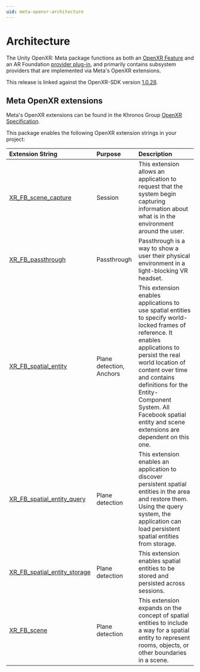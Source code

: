 ```yaml
---
uid: meta-openxr-architecture
---
```

# Architecture

The Unity OpenXR: Meta package functions as both an [OpenXR Feature](https://docs.unity3d.com/Packages/com.unity.xr.openxr@1.6?subfolder=/manual/features.html) and an AR Foundation [provider plug-in](https://docs.unity3d.com/Packages/com.unity.xr.arfoundation@5.0?subfolder=/manual/architecture/subsystems.html), and primarily contains subsystem providers that are implemented via Meta's OpenXR extensions.

This release is linked against the OpenXR-SDK version [1.0.28](https://github.com/KhronosGroup/OpenXR-SDK/releases/tag/release-1.0.28).

## Meta OpenXR extensions

Meta's OpenXR extensions can be found in the Khronos Group [OpenXR Specification](https://registry.khronos.org/OpenXR/specs/1.0/html/xrspec.html).

This package enables the following OpenXR extension strings in your project:

| Extension String | Purpose | Description |
| :--------------- | :------ | :---------- |
| [XR_FB_scene_capture](https://registry.khronos.org/OpenXR/specs/1.0/html/xrspec.html#XR_FB_scene_capture) | Session | This extension allows an application to request that the system begin capturing information about what is in the environment around the user. |
| [XR_FB_passthrough](https://registry.khronos.org/OpenXR/specs/1.0/html/xrspec.html#XR_FB_passthrough) | Passthrough | Passthrough is a way to show a user their physical environment in a light-blocking VR headset. |
| [XR_FB_spatial_entity](https://registry.khronos.org/OpenXR/specs/1.0/html/xrspec.html#XR_FB_spatial_entity) | Plane detection, Anchors | This extension enables applications to use spatial entities to specify world-locked frames of reference. It enables applications to persist the real world location of content over time and contains definitions for the Entity-Component System. All Facebook spatial entity and scene extensions are dependent on this one. |
| [XR_FB_spatial_entity_query](https://registry.khronos.org/OpenXR/specs/1.0/html/xrspec.html#XR_FB_spatial_entity_query) | Plane detection | This extension enables an application to discover persistent spatial entities in the area and restore them. Using the query system, the application can load persistent spatial entities from storage. |
| [XR_FB_spatial_entity_storage](https://registry.khronos.org/OpenXR/specs/1.0/html/xrspec.html#XR_FB_spatial_entity_storage) | Plane detection | This extension enables spatial entities to be stored and persisted across sessions. |
| [XR_FB_scene](https://registry.khronos.org/OpenXR/specs/1.0/html/xrspec.html#XR_FB_scene) | Plane detection | This extension expands on the concept of spatial entities to include a way for a spatial entity to represent rooms, objects, or other boundaries in a scene. |
